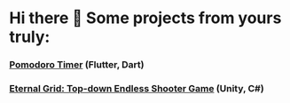 # Hi there 👋 Some projects from yours truly:

### [Pomodoro Timer](www.desolaterobot.github.io/pomodoro/) (Flutter, Dart)
### [Eternal Grid: Top-down Endless Shooter Game](www.desolaterobot.itch.io/eternal-grid) (Unity, C#)

